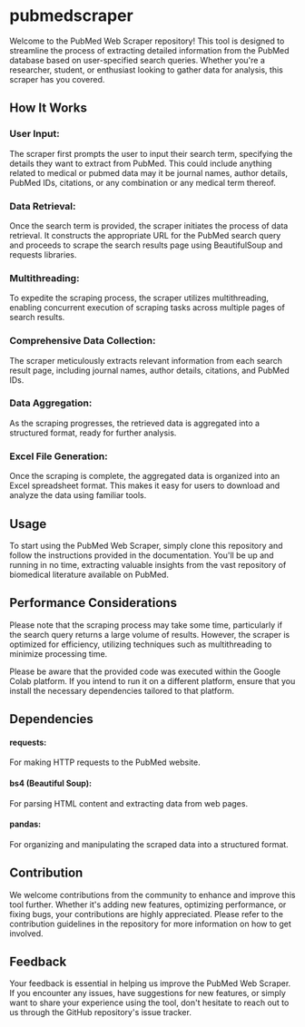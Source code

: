 # pubmedscraper

Welcome to the PubMed Web Scraper repository! This tool is designed to streamline the process of extracting detailed information from the PubMed database based on user-specified search queries. Whether you're a researcher, student, or enthusiast looking to gather data for analysis, this scraper has you covered.

## How It Works
### User Input: 
The scraper first prompts the user to input their search term, specifying the details they want to extract from PubMed. This could include anything related to medical or pubmed data may it be journal names, author details, PubMed IDs, citations, or any combination or any medical term thereof.

### Data Retrieval: 
Once the search term is provided, the scraper initiates the process of data retrieval. It constructs the appropriate URL for the PubMed search query and proceeds to scrape the search results page using BeautifulSoup and requests libraries.

### Multithreading: 
To expedite the scraping process, the scraper utilizes multithreading, enabling concurrent execution of scraping tasks across multiple pages of search results.

### Comprehensive Data Collection: 
The scraper meticulously extracts relevant information from each search result page, including journal names, author details, citations, and PubMed IDs.

### Data Aggregation: 
As the scraping progresses, the retrieved data is aggregated into a structured format, ready for further analysis.

### Excel File Generation: 
Once the scraping is complete, the aggregated data is organized into an Excel spreadsheet format. This makes it easy for users to download and analyze the data using familiar tools.

## Usage
To start using the PubMed Web Scraper, simply clone this repository and follow the instructions provided in the documentation. You'll be up and running in no time, extracting valuable insights from the vast repository of biomedical literature available on PubMed.

## Performance Considerations
Please note that the scraping process may take some time, particularly if the search query returns a large volume of results. However, the scraper is optimized for efficiency, utilizing techniques such as multithreading to minimize processing time.

Please be aware that the provided code was executed within the Google Colab platform. If you intend to run it on a different platform, ensure that you install the necessary dependencies tailored to that platform.

## Dependencies
#### requests: 
For making HTTP requests to the PubMed website.
#### bs4 (Beautiful Soup): 
For parsing HTML content and extracting data from web pages.
#### pandas: 
For organizing and manipulating the scraped data into a structured format.

## Contribution
We welcome contributions from the community to enhance and improve this tool further. Whether it's adding new features, optimizing performance, or fixing bugs, your contributions are highly appreciated. Please refer to the contribution guidelines in the repository for more information on how to get involved.

## Feedback
Your feedback is essential in helping us improve the PubMed Web Scraper. If you encounter any issues, have suggestions for new features, or simply want to share your experience using the tool, don't hesitate to reach out to us through the GitHub repository's issue tracker.



